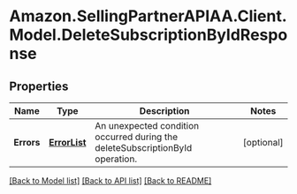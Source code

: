 # Amazon.SellingPartnerAPIAA.Client.Model.DeleteSubscriptionByIdResponse
## Properties

Name | Type | Description | Notes
------------ | ------------- | ------------- | -------------
**Errors** | [**ErrorList**](ErrorList.md) | An unexpected condition occurred during the deleteSubscriptionById operation. | [optional] 

[[Back to Model list]](../README.md#documentation-for-models) [[Back to API list]](../README.md#documentation-for-api-endpoints) [[Back to README]](../README.md)

